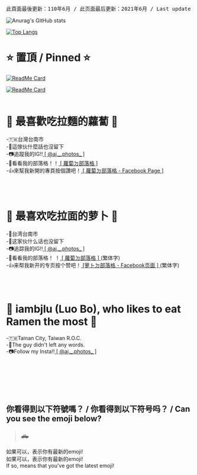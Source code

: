 <pre>此頁面最後更新：110年6月 / 此页面最后更新：2021年6月 / Last update of this page：2021/6</pre>
![Anurag's GitHub stats](https://github-readme-stats.vercel.app/api?username=iambjlu&hide=stars,issues)

[![Top Langs](https://github-readme-stats.vercel.app/api/top-langs/?username=iambjlu)](https://github.com/iambjlu)

<h1>⭐️ 置頂 / Pinned ⭐️</h1>

[![ReadMe Card](https://github-readme-stats.vercel.app/api/pin/?username=iambjlu&repo=NoMoreMacOSUpdate)](https://github.com/iambjlu/NoMoreMacOSUpdate)

[![ReadMe Card](https://github-readme-stats.vercel.app/api/pin/?username=iambjlu&repo=dictionary)](https://github.com/iambjlu/dictionary)
<br><br>

<h1>🍜 最喜歡吃拉麵的蘿蔔 🥕</h1>
-🇹🇼台灣台南市<br>
-🤭這傢伙什麼話也沒留下<br>
-📷追蹤我的IG!!<a href="https://www.instagram.com/aj._.photos"> [ @aj._.photos_ ] </a><br>
-📝看看我的部落格！！<a href="https://iambjlu.blogspot.com"> [ 蘿蔔ㄉ部落格 ] </a><br>
-👍來幫我新開的專頁按個讚吧！<a href="https://www.facebook.com/iambjlu.blog"> [ 蘿蔔ㄉ部落格 - Facebook Page ] </a><br>

<br><br>

<h1>🍜 最喜欢吃拉面的萝卜 🥕</h1>
-📍台湾台南市<br>
-🤭这家伙什么话也没留下<br>
-📷追踪我的IG!!<a href="https://www.instagram.com/aj._.photos"> [ @aj._.photos_ ] </a><br>
-📝看看我的部落格！ ！<a href="https://iambjlu.blogspot.com"> [ 蘿蔔ㄉ部落格 ] </a>(繁体字)<br>
-👍来帮我新开的专页按个赞吧！<a href="https://www.facebook.com/iambjlu.blog"> [萝卜ㄉ部落格 - Facebook页面 ] </a>(繁体字)<br>

<br><br>

<h1>🍜 iambjlu (Luo Bo), who likes to eat Ramen the most 🥕</h1>
-🇹🇼Tainan City, Taiwan R.O.C.<br>
-🤭The guy didn't left any words.<br>
-📷Follow my Insta!!<a href="https://www.instagram.com/aj._.photos"> [ @aj._.photos_ ] </a><br>


<br><br>

<br><br><h2>你看得到以下符號嗎？ / 你看得到以下符号吗？ / Can you see the emoji below?</h2>
<blockquote><h3>🛻</h3>
</blockquote>
如果可以，表示你有最新的emoji!<br>
如果可以，表示你有最新的emoji!<br>
If so, means that you've got the latest emoji!<br>
<br>
